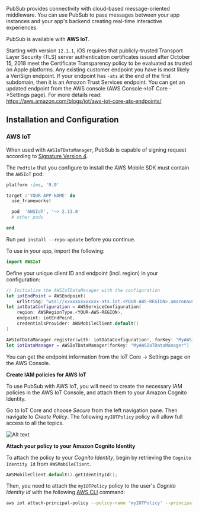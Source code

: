 PubSub provides connectivity with cloud-based message-oriented middleware. You can use PubSub to pass messages between your app instances and your app's backend creating real-time interactive experiences.

PubSub is available with **AWS IoT**. 

<amplify-callout>

Starting with version `12.1.1`, iOS requires that publicly-trusted Transport Layer Security (TLS) server authentication certificates issued after October 15, 2018 meet the Certificate Transparency policy to be evaluated as trusted on Apple platforms. Any existing customer endpoint you have is most likely a VeriSign endpoint. If your endpoint has `-ats` at the end of the first subdomain, then it is an Amazon Trust Services endpoint. You can get an updated endpoint from the AWS console (AWS Console->IoT Core ->Settings page). For more details read: https://aws.amazon.com/blogs/iot/aws-iot-core-ats-endpoints/

</amplify-callout>

## Installation and Configuration

### AWS IoT

When used with `AWSIoTDataManager`, PubSub is capable of signing request according to [Signature Version 4](https://docs.aws.amazon.com/general/latest/gr/signature-version-4.html). 

The `Podfile` that you configure to install the AWS Mobile SDK must contain the `AWSIoT` pod:

```ruby
platform :ios, '9.0'

target :'YOUR-APP-NAME' do
  use_frameworks!

  pod  'AWSIoT', '~> 2.13.0'
  # other pods

end
```

Run `pod install --repo-update` before you continue.

To use in your app, import the following:

```swift
import AWSIoT
```

Define your unique client ID and endpoint (incl. region) in your configuration:

```swift
// Initialize the AWSIoTDataManager with the configuration
let iotEndPoint = AWSEndpoint(
    urlString: "wss://xxxxxxxxxxxxx-ats.iot.<YOUR-AWS-REGION>.amazonaws.com/mqtt")
let iotDataConfiguration = AWSServiceConfiguration(
    region: AWSRegionType.<YOUR-AWS-REGION>,
    endpoint: iotEndPoint,
    credentialsProvider: AWSMobileClient.default()
)

AWSIoTDataManager.register(with: iotDataConfiguration!, forKey: "MyAWSIoTDataManager")
let iotDataManager = AWSIoTDataManager(forKey: "MyAWSIoTDataManager")
```

<amplify-callout>

You can get the endpoint information from the IoT Core -> Settings page on the AWS Console.  

</amplify-callout>

**Create IAM policies for AWS IoT**

To use PubSub with AWS IoT, you will need to create the necessary IAM policies in the AWS IoT Console, and attach them to your Amazon Cognito Identity. 

Go to IoT Core and choose *Secure* from the left navigation pane. Then navigate to *Create Policy*. The following `myIOTPolicy` policy will allow full access to all the topics.

![Alt text](~/images/iot_attach_policy.png)

**Attach your policy to your Amazon Cognito Identity**

To attach the policy to your *Cognito Identity*, begin by retrieving the `Cognito Identity Id` from `AWSMobileClient`.

```swift
AWSMobileClient.default().getIdentityId();
```

Then, you need to attach the `myIOTPolicy` policy to the user's *Cognito Identity Id* with the following [AWS CLI](https://aws.amazon.com/cli/) command:

```bash
aws iot attach-principal-policy --policy-name 'myIOTPolicy' --principal '<YOUR_COGNITO_IDENTITY_ID>'
```
